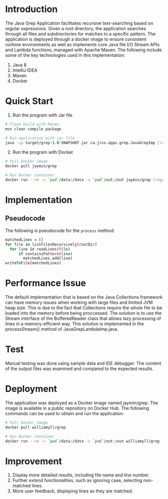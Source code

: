 # Introduction

The Java Grep Application facilitates recursive text-searching based on regular expressions. Given a root directory, the application searches through all files and subdirectories for matches to a specific pattern. The application is deployed through a docker image to ensure consistent runtime environments as well as implements core Java file I/O Stream APIs and Lambda functions, managed with Apache Maven. The following include some of the key technologies used in this implementation:

1. Java 8
2. IntelliJ IDEA
3. Maven
4. Docker

# Quick Start

1. Run the program with Jar file

```bash
# Clean build with Maven
mvn clean compile package

# Run application with jar file
java -cp target/grep-1.0-SNAPSHOT.jar ca.jrvs.apps.grep.JavaGrepImp [regex] [rootPath] [outFile]
```

2. Run the program with Docker

```bash
# Pull Docker image
docker pull jaymin/grep

# Run Docker container
docker run --rm -v `pwd`/data:/data -v `pwd`/out:/out jaymin/grep [regex] [rootPath] [outFile]
```

# Implementation

## Pseudocode

The following is pseudocode for the `process` method:

```bash
matchedLines = []
for file in listFilesRecursively(rootDir)
  for line in readLines(file)
      if containsPattern(line)
        matchedLines.add(line)
writeToFile(matchedLines)
```

# Performance Issue

The default implementation that is based on the Java Collections framework can have memory issues when working with large files and limited JVM heap size. This is due to the fact that Collections require the whole file to be loaded into the memory before being proccessed. The solution is to use the Stream interface of the BufferedReader class that allows lazy processing of lines in a memory-efficient way. This solution is implemented in the processStream() method of JavaGrepLambdaImp.java.

# Test

Manual testing was done using sample data and IDE debugger. The content of the output files was examined and compared to the expected results.

# Deployment

The application was deployed as a Docker image named jaymin/grep. The image is available in a public repository on Docker Hub. The following commands can be used to obtain and run the application:

```bash
# Pull Docker image
docker pull williamyll/grep

# Run Docker container
docker run --rm -v `pwd`/data:/data -v `pwd`/out:/out williamyll/grep [regex] [rootPath] [outFile]
```

# Improvement

1. Display more detailed results, including file name and line number.
2. Further extend functionalities, such as ignoring case, selecting non-matched lines.
3. More user feedback, displaying lines as they are matched.

